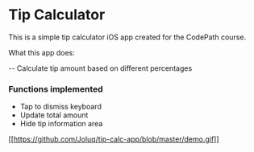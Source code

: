 # Tip Calculator 

This is a simple tip calculator iOS app created for the CodePath course. 

What this app does:

-- Calculate tip amount based on different percentages

### Functions implemented
- Tap to dismiss keyboard
- Update total amount 
- Hide tip information area

[[https://github.com/Joluq/tip-calc-app/blob/master/demo.gif]]

